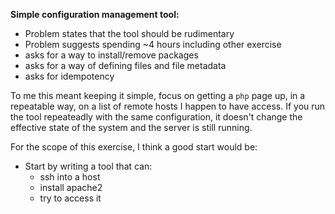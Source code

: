 **Simple configuration management tool:**
- Problem states that the tool should be rudimentary
- Problem suggests spending ~4 hours including other exercise
- asks for a way to install/remove packages
- asks for a way of defining files and file metadata
- asks for idempotency

To me this meant keeping it simple, focus on getting a `php` page up, in a repeatable way, on a list of remote hosts I happen to have access. If you run the tool repeateadly with the same configuration, it doesn't change the effective state of the system and the server is still running.

For the scope of this exercise, I think a good start would be:
- Start by writing a tool that can:
    - ssh into a host
    - install apache2
    - try to access it